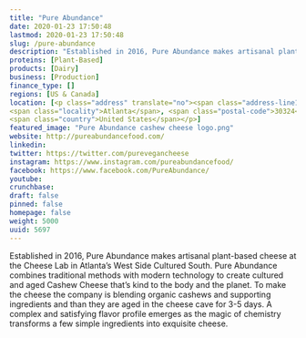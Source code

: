 ```yaml
---
title: "Pure Abundance"
date: 2020-01-23 17:50:48
lastmod: 2020-01-23 17:50:48
slug: /pure-abundance
description: "Established in 2016, Pure Abundance makes artisanal plant-based cheese at the Cheese Lab in Atlanta’s West Side Cultured South. Pure Abundance combines traditional methods with modern technology to create cultured and aged Cashew Cheese that’s kind to the body and the planet. To make the cheese the company is blending organic cashews and supporting ingredients and than they are aged in the cheese cave for 3-5 days. A complex and satisfying flavor profile emerges as the magic of chemistry transforms a few simple ingredients into exquisite cheese."
proteins: [Plant-Based]
products: [Dairy]
business: [Production]
finance_type: []
regions: [US & Canada]
location: [<p class="address" translate="no"><span class="address-line1">Piedmont Avenue Northeast</span><br>
<span class="locality">Atlanta</span>, <span class="postal-code">30324</span><br>
<span class="country">United States</span></p>]
featured_image: "Pure Abundance cashew cheese logo.png"
website: http://pureabundancefood.com/
linkedin: 
twitter: https://twitter.com/purevegancheese
instagram: https://www.instagram.com/pureabundancefood/
facebook: https://www.facebook.com/PureAbundance/
youtube: 
crunchbase: 
draft: false
pinned: false
homepage: false
weight: 5000
uuid: 5697
---
```

Established in 2016, Pure Abundance makes artisanal plant-based cheese at the Cheese Lab in Atlanta’s West Side Cultured South. Pure Abundance combines traditional methods with modern technology to create cultured and aged Cashew Cheese that’s kind to the body and the planet. To make the cheese the company is blending organic cashews and supporting ingredients and than they are aged in the cheese cave for 3-5 days. A complex and satisfying flavor profile emerges as the magic of chemistry transforms a few simple ingredients into exquisite cheese.
